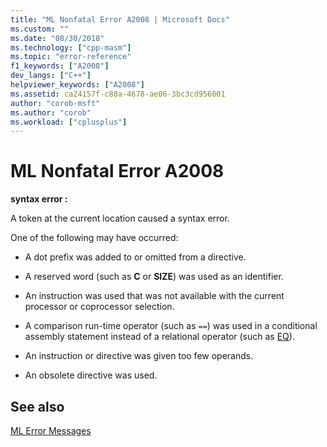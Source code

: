 ```yaml
---
title: "ML Nonfatal Error A2008 | Microsoft Docs"
ms.custom: ""
ms.date: "08/30/2018"
ms.technology: ["cpp-masm"]
ms.topic: "error-reference"
f1_keywords: ["A2008"]
dev_langs: ["C++"]
helpviewer_keywords: ["A2008"]
ms.assetid: ca24157f-c88a-4678-ae06-3bc3cd956001
author: "corob-msft"
ms.author: "corob"
ms.workload: ["cplusplus"]
---
```

# ML Nonfatal Error A2008

**syntax error :**

A token at the current location caused a syntax error.

One of the following may have occurred:

- A dot prefix was added to or omitted from a directive.

- A reserved word (such as **C** or **SIZE**) was used as an identifier.

- An instruction was used that was not available with the current processor or coprocessor selection.

- A comparison run-time operator (such as `==`) was used in a conditional assembly statement instead of a relational operator (such as [EQ](../../assembler/masm/operator-eq.md)).

- An instruction or directive was given too few operands.

- An obsolete directive was used.

## See also

[ML Error Messages](../../assembler/masm/ml-error-messages.md)<br/>